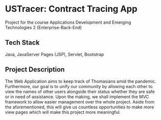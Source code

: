 # USTracer: Contract Tracing App
Project for the course Applications Development and Emerging Technologies 2 (Enterprise-Back-End)

## Tech Stack

Java, JavaServer Pages (JSP), Servlet, Bootstrap

## Project Description
The Web Application aims to keep track of Thomasians amid the pandemic. Furthermore, our goal is to unify our community by allowing each other to view the names of other users alongside their status whether they are safe or in need of assistance. Upon the making, we shall implement the MVC framework to allow easier management over the whole project. Aside from the aforementioned, this will give us countless opportunities to make more view pages which will make this project more meaningful.

